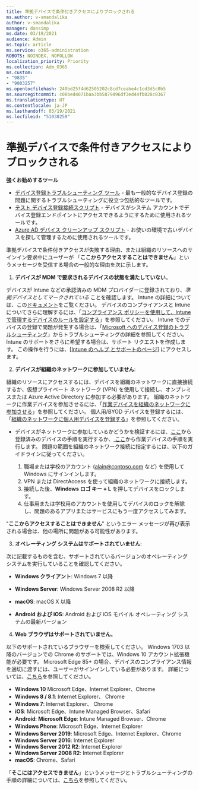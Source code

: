 ```yaml
---
title: 準拠デバイスで条件付きアクセスによりブロックされる
ms.author: v-smandalika
author: v-smandalika
manager: dansimp
ms.date: 03/19/2021
audience: Admin
ms.topic: article
ms.service: o365-administration
ROBOTS: NOINDEX, NOFOLLOW
localization_priority: Priority
ms.collection: Adm_O365
ms.custom:
- "9835"
- "9003257"
ms.openlocfilehash: 240bd25f4d62505202c8cd7ceabe4c1cd3d5c0b5
ms.sourcegitcommit: c08bed4071baa3bb5879496df3ed44fb828c8367
ms.translationtype: HT
ms.contentlocale: ja-JP
ms.lasthandoff: 03/19/2021
ms.locfileid: "51038259"
---
```

# <a name="im-getting-blocked-by-conditional-access-with-compliant-device"></a>準拠デバイスで条件付きアクセスによりブロックされる

**強くお勧めするツール**

- [デバイス登録トラブルシューティング ツール](https://docs.microsoft.com/samples/azure-samples/dsregtool/dsregtool/) - 最も一般的なデバイス登録の問題に関するトラブルシューティングに役立つ包括的なツールです。
- [テスト デバイス登録接続スクリプト](https://docs.microsoft.com/samples/azure-samples/testdeviceregconnectivity/testdeviceregconnectivity/) - デバイスがシステム アカウントでデバイス登録エンドポイントにアクセスできるようにするために使用されるツールです。
- [Azure AD デバイス クリーンアップ スクリプト](https://github.com/mzmaili/AzureADDeviceCleanup) - お使いの環境で古いデバイスを探して管理するために使用されるツールです。

準拠デバイスで条件付きアクセスが失敗する理由、または組織のリソースへのサインイン要求中にユーザーが 「**ここからアクセスすることはできません**」というメッセージを受信する場合の一般的な理由を次に示します。

1. **デバイスが MDM で要求されるデバイスの状態を満たしていない**。

デバイスが Intune などの承認済みの MDM プロバイダーに登録されており、*準拠デバイスとしてマークされている* ことを確認します。 Intune の詳細については、この[ドキュメント](https://docs.microsoft.com/mem/intune/enrollment/device-enrollment)をご覧ください。 デバイスのコンプライアンスと Intune についてさらに理解するには、「[コンプライアンス ポリシーを使用して、Intune で管理するデバイスのルールを設定する](https://docs.microsoft.com/mem/intune/protect/device-compliance-get-started)」を参照してください。 Intune でのデバイスの登録で問題が発生する場合は、「[Microsoft へのデバイス登録のトラブルシューティング](https://docs.microsoft.com/troubleshoot/mem/intune/troubleshoot-device-enrollment-in-intune)」からトラブルシューティングの詳細を参照してください。 Intune のサポートをさらに希望する場合は、サポート リクエストを作成します。 この操作を行うには、[[Intune のヘルプ とサポートのページ](https://endpoint.microsoft.com/#blade/Microsoft_Intune_DeviceSettings/SupportMenu/helpSupport)] にアクセスします。

2. **デバイスが組織のネットワークに参加していません**:

組織のリソースにアクセスするには、デバイスを組織のネットワークに直接接続するか、仮想プライベート ネットワーク (VPN) を使用して接続し、オンプレミスまたは Azure Active Directory に参加する必要があります。 組織のネットワークに作業デバイスを参加させるには、「[作業デバイスを組織のネットワークに参加させる](https://docs.microsoft.com/azure/active-directory/user-help/user-help-join-device-on-network)」を参照してください。 個人用/BYOD デバイスを登録するには、「[組織のネットワークに個人用デバイスを登録する](https://docs.microsoft.com/azure/active-directory/user-help/user-help-register-device-on-network)」を参照してください。

- デバイスがネットワークに参加しているかどうかを検証するには、[ここ](https://docs.microsoft.com/azure/active-directory/user-help/user-help-register-device-on-network#to-verify-that-youre-registered)から登録済みのデバイスの手順を実行するか、[ ここ](https://docs.microsoft.com/azure/active-directory/user-help/user-help-join-device-on-network#to-make-sure-youre-joined)から作業デバイスの手順を実行します。 問題の範囲を組織のネットワーク接続に指定するには、以下のガイドラインに従ってください。

    1. 職場または学校のアカウント (alain@contoso.com など) を使用して Windows にサインインします。
    2. VPN または DirectAccess を使って組織のネットワークに接続します。
    3. 接続した後、**Windows ロゴ キー + L** を押してデバイスをロックします。
    4. 仕事用または学校用のアカウントを使用してデバイスのロックを解除し、問題のあるアプリまたはサービスにもう一度アクセスしてみます。

"**ここからアクセスすることはできません**" というエラー メッセージが再び表示される場合は、他の場所に問題がある可能性があります。

3. **オペレーティング システムはサポートされていません**:

次に記載するものを含む、サポートされているバージョンのオペレーティング システムを実行していることを確認してください。

- **Windows クライアント**: Windows 7 以降

- **Windows Server**: Windows Server 2008 R2 以降

- **macOS**: macOS X 以降

- **Android および iOS**: Android および iOS モバイル オペレーティング システムの最新バージョン

4. **Web ブラウザはサポートされていません**。

以下のサポートされているブラウザーを検索してください。 Windows 1703 以降のバージョンでの Chrome のサポートでは、Windows 10 アカウント拡張機能が必要です。 Microsoft Edge 85+ の場合、デバイスのコンプライアンス情報を適切に渡すには、ユーザーがサインインしている必要があります。 詳細については、[こちら](https://docs.microsoft.com/azure/active-directory/conditional-access/concept-conditional-access-conditions#chrome-support)を参照してください。

- **Windows 10** Microsoft Edge、Internet Explorer、Chrome
- **Windows 8 / 8.1**: Internet Explorer、 Chrome
- **Windows 7**: Internet Explorer、 Chrome
- **iOS**: Microsoft Edge、Intune Managed Browser、Safari
- **Android**: **Microsoft Edge**: Intune Managed Browser、Chrome
- **Windows Phone**: Microsoft Edge、Internet Explorer
- **Windows Server 2019**: Microsoft Edge、Internet Explorer、Chrome
- **Windows Server 2016**: Internet Explorer
- **Windows Server 2012 R2**: Internet Explorer
- **Windows Server 2008 R2**: Internet Explorer
- **macOS**: Chrome、Safari

「**そこにはアクセスできません**」というメッセージとトラブルシューティングの手順の詳細については、[こちら](https://docs.microsoft.com/azure/active-directory/user-help/user-help-device-remediation)を参照してください。
